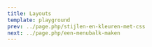 ```yaml
---
title: Layouts
template: playground
prev: ../page.php/stijlen-en-kleuren-met-css
next: ../page.php/een-menubalk-maken
---
```

